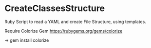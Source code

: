 CreateClassesStructure
======================

Ruby Script to read a YAML and create File Structure, using templates.

Require Colorize Gem
https://rubygems.org/gems/colorize

 -> gem install colorize